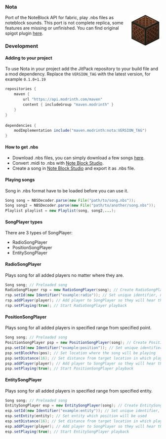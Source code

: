 ### Nota

<img align="right" width="100" src="src/main/resources/assets/nota/icon.png">

Port of the NoteBlock API for fabric, play .nbs files as noteblock sounds.
This port is not complete replica, some features are missing or unfinished.
You can find original spigot plugin [here](https://www.spigotmc.org/resources/noteblockapi.19287/).

### Development

#### Adding to your project
To use Nota in your project add the JitPack repository to your build file and a mod dependency. Replace the `VERSION_TAG` with the latest version, for example `0.1.0+1.19`

```gradle
repositories {
    maven {
        url "https://api.modrinth.com/maven"
        content { includeGroup "maven.modrinth" }
    }
}

dependencies {
    modImplementation include("maven.modrinth:nota:VERSION_TAG")
}
```

#### How to get .nbs

- Download .nbs files, you can simply download a few songs [here](https://dev.bukkit.org/projects/icjukebox/pages/tracks).
- Convert .midi to .nbs with [Note Block Studio](https://github.com/HielkeMinecraft/OpenNoteBlockStudio/releases).
- Create a song in [Note Block Studio](https://github.com/HielkeMinecraft/OpenNoteBlockStudio/releases) and export it as .nbs file.

#### Playing songs

Song in .nbs format have to be loaded before you can use it.

```java
Song song = NBSDecoder.parse(new File("path/to/song.nbs"));
Song song2 = NBSDecoder.parse(new File("path/to/another/song.nbs"));
Playlist playlist = new Playlist(song, song2,...);
```

#### SongPlayer types
There are 3 types of SongPlayer:
- RadioSongPlayer
- PositionSongPlayer
- EntitySongPlayer

#### RadioSongPlayer
Plays song for all added players no matter where they are.

```java
Song song; // Preloaded song
RadioSongPlayer rsp = new RadioSongPlayer(song); // Create RadioSongPlayer.
rsp.setId(new Identifier("example:radio")); // Set unique identifier, not necessary
rsp.addPlayer(player); // Add player to SongPlayer so they will hear the song.
rsp.setPlaying(true); // Start RadioSongPlayer playback
```

#### PositionSongPlayer
Plays song for all added players in specified range from specified point.

```java
Song song; // Preloaded song
PositionSongPlayer psp = new PositionSongPlayer(song); // Create PositionSongPlayer.
psp.setId(new Identifier("example:position")); // Set unique identifier, not necessary
psp.setBlockPos(pos); // Set location where the song will be playing
psp.setDistance(16); // Set distance from target location in which players will hear the SongPlayer, default: 16
psp.addPlayer(player); // Add player to SongPlayer so they will hear the song.
psp.setPlaying(true); // Start PositionSongPlayer playback
```

#### EntitySongPlayer
Plays song for all added players in specified range from specified entity.

```java
Song song; // Preloaded song
EntitySongPlayer esp = new EntitySongPlayer(song); // Create EntitySongPlayer.
esp.setId(new Identifier("example:entity")); // Set unique identifier, not necessary
esp.setEntity(entity); // Set entity which position will be used
esp.setDistance(16); // Set distance from target location in which players will hear the SongPlayer, default: 16
esp.addPlayer(player); // Add player to SongPlayer so they will hear the song.
esp.setPlaying(true); // Start EntitySongPlayer playback
```
